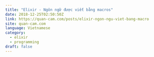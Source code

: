 ```yaml
---
title: "Elixir - Ngôn ngữ được viết bằng macros"
date: 2018-12-25T02:50:50Z
link: https://quan-cam.com/posts/elixir-ngon-ngu-viet-bang-macro
site: quan-cam.com
language: Vietnamese
category:
  - elixir
  - programming
draft: false
---
```

